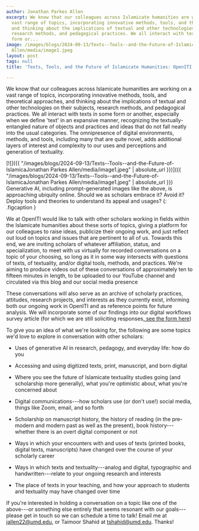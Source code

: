 ```yaml
---
author: Jonathan Parkes Allen
excerpt: We know that our colleagues across Islamicate humanities are working on a
  vast range of topics, incorporating innovative methods, tools, and theoretical approaches,
  and thinking about the implications of textual and other technologies on their subjects,
  research methods, and pedagogical practices. We all interact with texts in some
  form or...
image: /images/blogs/2024-09-13/Texts--Tools--and-the-Future-of-IslamicaJonathan Parkes
  Allen/media/image1.jpeg
layout: post
tags: null
title: 'Texts, Tools, and the Future of Islamicate Humanities: OpenITI Conversations'

---
```

We know that our colleagues across Islamicate humanities are working on a vast range of topics, incorporating innovative methods, tools, and theoretical approaches, and thinking about the implications of textual and other technologies on their subjects, research methods, and pedagogical practices. We all interact with texts in some form or another, especially when we define 'text' in an expansive manner, recognizing the textually-entangled nature of objects and practices and ideas that do not fall neatly into the usual categories. The omnipresence of digital environments, methods, and tools, including many that are quite novel, adds additional layers of interest and complexity to our uses and perceptions and generation of textuality.

[![]({{ "/images/blogs/2024-09-13/Texts--Tools--and-the-Future-of-IslamicaJonathan Parkes Allen/media/image1.jpeg" | absolute_url }})]({{ "/images/blogs/2024-09-13/Texts--Tools--and-the-Future-of-IslamicaJonathan Parkes Allen/media/image1.jpeg" | absolute_url }})
Generative AI, including prompt-generated images like the above, is approaching ubiquity online. Should we as scholars embrace it? Avoid it? Deploy tools and theories to understand its appeal and usages?
{: .figcaption }

We at OpenITI would like to talk with other scholars working in fields within the Islamicate humanities about these sorts of topics, giving a platform for our colleagues to raise ideas, publicize their ongoing work, and just reflect out loud on topics and issues that are pertinent to all of us. Towards this end, we are inviting scholars of whatever affiliation, status, and specialization, to meet with us virtually for recorded conversations on a topic of your choosing, so long as it in some way intersects with questions of texts, of textuality, and/or digital tools, methods, and practices. We're aiming to produce videos out of these conversations of approximately ten to fifteen minutes in length, to be uploaded to our YouTube channel and circulated via this blog and our social media presence

These conversations will also serve as an archive of scholarly practices, attitudes, research projects, and interests as they currently exist, informing both our ongoing work in OpenITI and as reference points for future analysis. We will incorporate some of our findings into our digital workflows survey article (for which we are still soliciting responses[, see the form here](https://docs.google.com/forms/d/1R_uFvLhXQsJPxe1LUduuJNrhbxx14pfCaK00uEOHx10/edit?ts=66906127))

To give you an idea of what we're looking for, the following are some topics we'd love to explore in conversation with other scholars:

-   Uses of generative AI in research, pedagogy, and everyday life: how do you

-   Accessing and using digitized texts, print, manuscript, and born digital

-   Where you see the future of Islamicate textuality studies going (and scholarship more generally), what you're optimistic about, what you're concerned about

-   Digital communications---how scholars use (or don't use!) social media, things like Zoom, email, and so forth

-   Scholarship on manuscript history, the history of reading (in the pre-modern and modern past as well as the present), book history---whether there is an overt digital component or not

-   Ways in which your encounters with and uses of texts (printed books, digital texts, manuscripts) have changed over the course of your scholarly career

-   Ways in which texts and textuality---analog and digital, typographic and handwritten---relate to your ongoing research and interests

-   The place of texts in your teaching, and how your approach to students and textuality may have changed over time

If you're interested in holding a conversation on a topic like one of the above---or something else entirely that seems resonant with our goals---please get in touch so we can schedule a time to talk! Email me at <jallen22@umd.edu>, or Taimoor Shahid at <tshahid@umd.edu>. Thanks!
